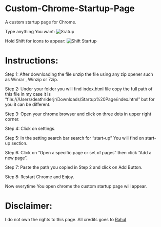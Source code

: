 # Custom-Chrome-Startup-Page
A custom startup page for Chrome.

Type anything You want:
![Sratup](https://github.com/DeathRiderJr/Custom-Chrome-Startup-Page/assets/86561709/a32117fe-e5b0-4b0c-a64f-b2ff791c71a5)

Hold Shift for icons to appear:
![Shift Startup](https://github.com/DeathRiderJr/Custom-Chrome-Startup-Page/assets/86561709/6c70c671-3811-40a0-aa0a-9e5dd2d3aaa3)


# Instructions:
Step 1:
After downloading the file unzip the file using any zip opener such as Winrar , Winzip or 7zip.

Step 2:
Under your folder you will find index.html file copy the full path of this file in my case it is “file:///Users/deathriderjr/Downloads/Startup%20Page/index.html” but for you it can be different.

Step 3:
Open your chrome browser and click on three dots in upper right corner.

Step 4:
Click on settings.

Step 5:
In the setting search bar search for “start-up” You will find on start-up section.

Step 6:
Click on “Open a specific page or set of pages” then click “Add a new page”.

Step 7:
Paste the path you copied in Step 2 and click on Add Button.

Step 8:
Restart Chrome and Enjoy.


Now everytime You open chrome the custom startup page will appear.



# Disclaimer:
I do not own the rights to this page.
All credits goes to [Rahul](https://devrahul.in)
